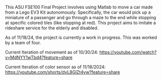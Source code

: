 This ASU FSE100 Final Project involves using Matlab to move a car made from a Lego EV3 Kit autonomously. Specifically, the car would pick up a miniature of a passenger and go through a maze to the end while stopping at specific colored tiles (like stopping at red). This project aims to imitate a rideshare service for the elderly and disabled.

As of 11/18/24, the project is currently a work in progress. This was worked by a team of four.



Current Iteration of movement as of 10/30/24: https://youtube.com/watch?v=MdNYY1wTbd4?feature=share

Current Iteration of color sensor as of 11/18/2024: https://youtube.com/shorts/dvL8GlZt4yw?feature=share
